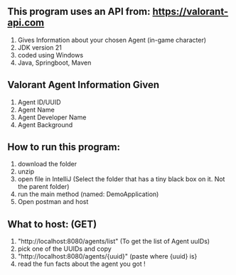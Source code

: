 ## This program uses an API from: https://valorant-api.com
>>
1. Gives Information about your chosen Agent (in-game character)
2. JDK version 21
3. coded using Windows
4. Java, Springboot, Maven
## Valorant Agent Information Given
>>
1. Agent ID/UUID
2. Agent Name
3. Agent Developer Name
4. Agent Background
## How to run this program:
>>
1. download the folder
2. unzip
3. open file in IntelliJ (Select the folder that has a tiny black box on it. Not the parent folder)
4. run the main method (named: DemoApplication)
5. Open postman and host
## What to host: (GET)
>>
1. "http://localhost:8080/agents/list" (To get the list of Agent uuIDs)
2. pick one of the UUIDs and copy
3. "http://localhost:8080/agents/{uuid}" (paste where {uuid} is}
4. read the fun facts about the agent you got !
